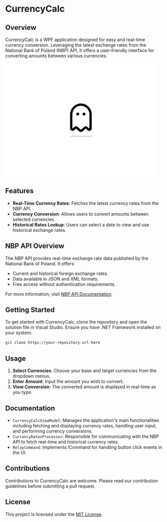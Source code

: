 # CurrencyCalc

## Overview

CurrencyCalc is a WPF application designed for easy and real-time currency conversion. 
Leveraging the latest exchange rates from the National Bank of Poland (NBP) API, it offers a user-friendly interface for converting amounts between various currencies.

![CurrencyCalc Usage](assets/DLAN.gif)

## Features

- **Real-Time Currency Rates**: Fetches the latest currency rates from the NBP API.
- **Currency Conversion**: Allows users to convert amounts between selected currencies.
- **Historical Rates Lookup**: Users can select a date to view and use historical exchange rates.

## NBP API Overview

The NBP API provides real-time exchange rate data published by the National Bank of Poland. It offers:

- Current and historical foreign exchange rates.
- Data available in JSON and XML formats.
- Free access without authentication requirements.

For more information, visit [NBP API Documentation](http://api.nbp.pl/).

## Getting Started

To get started with CurrencyCalc, clone the repository and open the solution file in Visual Studio. Ensure you have .NET Framework installed on your system.

```bash
git clone https://your-repository-url-here
```

## Usage

1. **Select Currencies**: Choose your base and target currencies from the dropdown menus.
2. **Enter Amount**: Input the amount you wish to convert.
3. **View Conversion**: The converted amount is displayed in real-time as you type.

## Documentation

- `CurrencyCalcViewModel`: Manages the application's main functionalities including fetching and displaying currency rates, handling user input, and performing currency conversions.
- `CurrencyRatesProcessor`: Responsible for communicating with the NBP API to fetch real-time and historical currency rates.
- `RelayCommand`: Implements ICommand for handling button click events in the UI.

## Contributions

Contributions to CurrencyCalc are welcome. Please read our contribution guidelines before submitting a pull request.

## License

This project is licensed under the [MIT License](LICENSE).